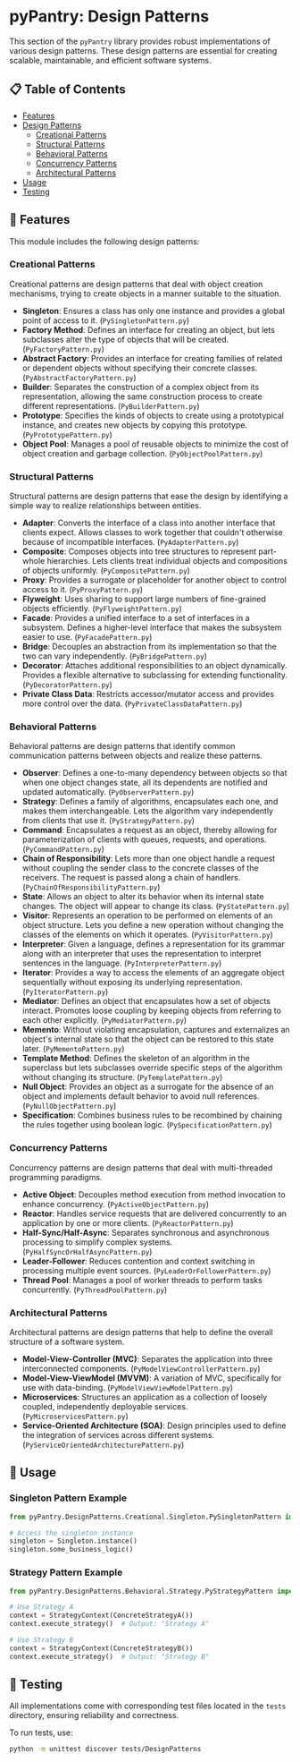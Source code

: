 
# pyPantry: Design Patterns

This section of the `pyPantry` library provides robust implementations of various design patterns. These design patterns are essential for creating scalable, maintainable, and efficient software systems.

## 📋 Table of Contents

- [Features](#features)
- [Design Patterns](#design-patterns)
  - [Creational Patterns](#creational-patterns)
  - [Structural Patterns](#structural-patterns)
  - [Behavioral Patterns](#behavioral-patterns)
  - [Concurrency Patterns](#concurrency-patterns)
  - [Architectural Patterns](#architectural-patterns)
- [Usage](#usage)
- [Testing](#testing)

## 🌟 Features

This module includes the following design patterns:

### Creational Patterns

Creational patterns are design patterns that deal with object creation mechanisms, trying to create objects in a manner suitable to the situation.

- **Singleton**: Ensures a class has only one instance and provides a global point of access to it. (`PySingletonPattern.py`)
- **Factory Method**: Defines an interface for creating an object, but lets subclasses alter the type of objects that will be created. (`PyFactoryPattern.py`)
- **Abstract Factory**: Provides an interface for creating families of related or dependent objects without specifying their concrete classes. (`PyAbstractFactoryPattern.py`)
- **Builder**: Separates the construction of a complex object from its representation, allowing the same construction process to create different representations. (`PyBuilderPattern.py`)
- **Prototype**: Specifies the kinds of objects to create using a prototypical instance, and creates new objects by copying this prototype. (`PyPrototypePattern.py`)
- **Object Pool**: Manages a pool of reusable objects to minimize the cost of object creation and garbage collection. (`PyObjectPoolPattern.py`)

### Structural Patterns

Structural patterns are design patterns that ease the design by identifying a simple way to realize relationships between entities.

- **Adapter**: Converts the interface of a class into another interface that clients expect. Allows classes to work together that couldn't otherwise because of incompatible interfaces. (`PyAdapterPattern.py`)
- **Composite**: Composes objects into tree structures to represent part-whole hierarchies. Lets clients treat individual objects and compositions of objects uniformly. (`PyCompositePattern.py`)
- **Proxy**: Provides a surrogate or placeholder for another object to control access to it. (`PyProxyPattern.py`)
- **Flyweight**: Uses sharing to support large numbers of fine-grained objects efficiently. (`PyFlyweightPattern.py`)
- **Facade**: Provides a unified interface to a set of interfaces in a subsystem. Defines a higher-level interface that makes the subsystem easier to use. (`PyFacadePattern.py`)
- **Bridge**: Decouples an abstraction from its implementation so that the two can vary independently. (`PyBridgePattern.py`)
- **Decorator**: Attaches additional responsibilities to an object dynamically. Provides a flexible alternative to subclassing for extending functionality. (`PyDecoratorPattern.py`)
- **Private Class Data**: Restricts accessor/mutator access and provides more control over the data. (`PyPrivateClassDataPattern.py`)

### Behavioral Patterns

Behavioral patterns are design patterns that identify common communication patterns between objects and realize these patterns.

- **Observer**: Defines a one-to-many dependency between objects so that when one object changes state, all its dependents are notified and updated automatically. (`PyObserverPattern.py`)
- **Strategy**: Defines a family of algorithms, encapsulates each one, and makes them interchangeable. Lets the algorithm vary independently from clients that use it. (`PyStrategyPattern.py`)
- **Command**: Encapsulates a request as an object, thereby allowing for parameterization of clients with queues, requests, and operations. (`PyCommandPattern.py`)
- **Chain of Responsibility**: Lets more than one object handle a request without coupling the sender class to the concrete classes of the receivers. The request is passed along a chain of handlers. (`PyChainOfResponsibilityPattern.py`)
- **State**: Allows an object to alter its behavior when its internal state changes. The object will appear to change its class. (`PyStatePattern.py`)
- **Visitor**: Represents an operation to be performed on elements of an object structure. Lets you define a new operation without changing the classes of the elements on which it operates. (`PyVisitorPattern.py`)
- **Interpreter**: Given a language, defines a representation for its grammar along with an interpreter that uses the representation to interpret sentences in the language. (`PyInterpreterPattern.py`)
- **Iterator**: Provides a way to access the elements of an aggregate object sequentially without exposing its underlying representation. (`PyIteratorPattern.py`)
- **Mediator**: Defines an object that encapsulates how a set of objects interact. Promotes loose coupling by keeping objects from referring to each other explicitly. (`PyMediatorPattern.py`)
- **Memento**: Without violating encapsulation, captures and externalizes an object's internal state so that the object can be restored to this state later. (`PyMementoPattern.py`)
- **Template Method**: Defines the skeleton of an algorithm in the superclass but lets subclasses override specific steps of the algorithm without changing its structure. (`PyTemplatePattern.py`)
- **Null Object**: Provides an object as a surrogate for the absence of an object and implements default behavior to avoid null references. (`PyNullObjectPattern.py`)
- **Specification**: Combines business rules to be recombined by chaining the rules together using boolean logic. (`PySpecificationPattern.py`)

### Concurrency Patterns

Concurrency patterns are design patterns that deal with multi-threaded programming paradigms.

- **Active Object**: Decouples method execution from method invocation to enhance concurrency. (`PyActiveObjectPattern.py`)
- **Reactor**: Handles service requests that are delivered concurrently to an application by one or more clients. (`PyReactorPattern.py`)
- **Half-Sync/Half-Async**: Separates synchronous and asynchronous processing to simplify complex systems. (`PyHalfSyncOrHalfAsyncPattern.py`)
- **Leader-Follower**: Reduces contention and context switching in processing multiple event sources. (`PyLeaderOrFollowerPattern.py`)
- **Thread Pool**: Manages a pool of worker threads to perform tasks concurrently. (`PyThreadPoolPattern.py`)

### Architectural Patterns

Architectural patterns are design patterns that help to define the overall structure of a software system.

- **Model-View-Controller (MVC)**: Separates the application into three interconnected components. (`PyModelViewControllerPattern.py`)
- **Model-View-ViewModel (MVVM)**: A variation of MVC, specifically for use with data-binding. (`PyModelViewViewModelPattern.py`)
- **Microservices**: Structures an application as a collection of loosely coupled, independently deployable services. (`PyMicroservicesPattern.py`)
- **Service-Oriented Architecture (SOA)**: Design principles used to define the integration of services across different systems. (`PyServiceOrientedArchitecturePattern.py`)

## 🚀 Usage

### Singleton Pattern Example

```python
from pyPantry.DesignPatterns.Creational.Singleton.PySingletonPattern import Singleton

# Access the singleton instance
singleton = Singleton.instance()
singleton.some_business_logic()
```

### Strategy Pattern Example

```python
from pyPantry.DesignPatterns.Behavioral.Strategy.PyStrategyPattern import StrategyContext, ConcreteStrategyA, ConcreteStrategyB

# Use Strategy A
context = StrategyContext(ConcreteStrategyA())
context.execute_strategy()  # Output: "Strategy A"

# Use Strategy B
context = StrategyContext(ConcreteStrategyB())
context.execute_strategy()  # Output: "Strategy B"
```

## 🧪 Testing

All implementations come with corresponding test files located in the `tests` directory, ensuring reliability and correctness.

To run tests, use:
```bash
python -m unittest discover tests/DesignPatterns
```